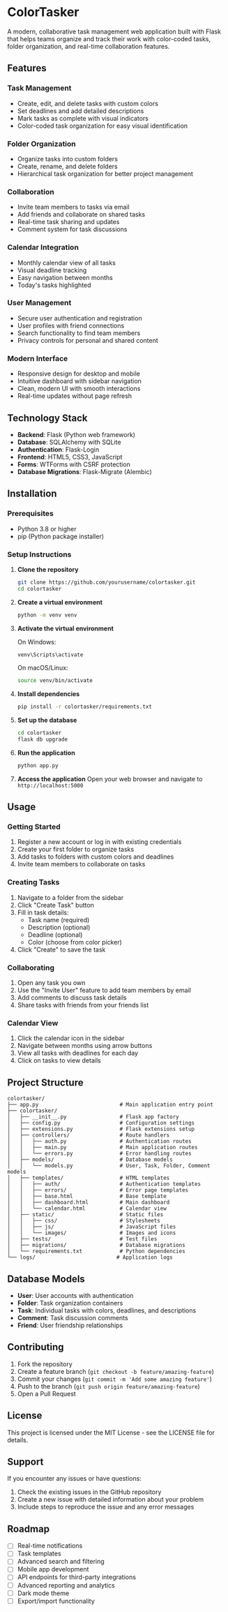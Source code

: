 # ColorTasker

A modern, collaborative task management web application built with Flask that helps teams organize and track their work with color-coded tasks, folder organization, and real-time collaboration features.

## Features

### Task Management
- Create, edit, and delete tasks with custom colors
- Set deadlines and add detailed descriptions
- Mark tasks as complete with visual indicators
- Color-coded task organization for easy visual identification

### Folder Organization
- Organize tasks into custom folders
- Create, rename, and delete folders
- Hierarchical task organization for better project management

### Collaboration
- Invite team members to tasks via email
- Add friends and collaborate on shared tasks
- Real-time task sharing and updates
- Comment system for task discussions

### Calendar Integration
- Monthly calendar view of all tasks
- Visual deadline tracking
- Easy navigation between months
- Today's tasks highlighted

### User Management
- Secure user authentication and registration
- User profiles with friend connections
- Search functionality to find team members
- Privacy controls for personal and shared content

### Modern Interface
- Responsive design for desktop and mobile
- Intuitive dashboard with sidebar navigation
- Clean, modern UI with smooth interactions
- Real-time updates without page refresh

## Technology Stack

- **Backend**: Flask (Python web framework)
- **Database**: SQLAlchemy with SQLite
- **Authentication**: Flask-Login
- **Frontend**: HTML5, CSS3, JavaScript
- **Forms**: WTForms with CSRF protection
- **Database Migrations**: Flask-Migrate (Alembic)

## Installation

### Prerequisites
- Python 3.8 or higher
- pip (Python package installer)

### Setup Instructions

1. **Clone the repository**
   ```bash
   git clone https://github.com/yourusername/colortasker.git
   cd colortasker
   ```

2. **Create a virtual environment**
   ```bash
   python -m venv venv
   ```

3. **Activate the virtual environment**
   
   On Windows:
   ```bash
   venv\Scripts\activate
   ```
   
   On macOS/Linux:
   ```bash
   source venv/bin/activate
   ```

4. **Install dependencies**
   ```bash
   pip install -r colortasker/requirements.txt
   ```

5. **Set up the database**
   ```bash
   cd colortasker
   flask db upgrade
   ```

6. **Run the application**
   ```bash
   python app.py
   ```

7. **Access the application**
   Open your web browser and navigate to `http://localhost:5000`

## Usage

### Getting Started
1. Register a new account or log in with existing credentials
2. Create your first folder to organize tasks
3. Add tasks to folders with custom colors and deadlines
4. Invite team members to collaborate on tasks

### Creating Tasks
1. Navigate to a folder from the sidebar
2. Click "Create Task" button
3. Fill in task details:
   - Task name (required)
   - Description (optional)
   - Deadline (optional)
   - Color (choose from color picker)
4. Click "Create" to save the task

### Collaborating
1. Open any task you own
2. Use the "Invite User" feature to add team members by email
3. Add comments to discuss task details
4. Share tasks with friends from your friends list

### Calendar View
1. Click the calendar icon in the sidebar
2. Navigate between months using arrow buttons
3. View all tasks with deadlines for each day
4. Click on tasks to view details

## Project Structure

```
colortasker/
├── app.py                          # Main application entry point
├── colortasker/
│   ├── __init__.py                 # Flask app factory
│   ├── config.py                   # Configuration settings
│   ├── extensions.py               # Flask extensions setup
│   ├── controllers/                # Route handlers
│   │   ├── auth.py                 # Authentication routes
│   │   ├── main.py                 # Main application routes
│   │   └── errors.py               # Error handling routes
│   ├── models/                     # Database models
│   │   └── models.py               # User, Task, Folder, Comment models
│   ├── templates/                  # HTML templates
│   │   ├── auth/                   # Authentication templates
│   │   ├── errors/                 # Error page templates
│   │   ├── base.html               # Base template
│   │   ├── dashboard.html          # Main dashboard
│   │   └── calendar.html           # Calendar view
│   ├── static/                     # Static files
│   │   ├── css/                    # Stylesheets
│   │   ├── js/                     # JavaScript files
│   │   └── images/                 # Images and icons
│   ├── tests/                      # Test files
│   ├── migrations/                 # Database migrations
│   └── requirements.txt            # Python dependencies
└── logs/                          # Application logs
```

## Database Models

- **User**: User accounts with authentication
- **Folder**: Task organization containers
- **Task**: Individual tasks with colors, deadlines, and descriptions
- **Comment**: Task discussion comments
- **Friend**: User friendship relationships

## Contributing

1. Fork the repository
2. Create a feature branch (`git checkout -b feature/amazing-feature`)
3. Commit your changes (`git commit -m 'Add some amazing feature'`)
4. Push to the branch (`git push origin feature/amazing-feature`)
5. Open a Pull Request

## License

This project is licensed under the MIT License - see the LICENSE file for details.

## Support

If you encounter any issues or have questions:
1. Check the existing issues in the GitHub repository
2. Create a new issue with detailed information about your problem
3. Include steps to reproduce the issue and any error messages

## Roadmap

- [ ] Real-time notifications
- [ ] Task templates
- [ ] Advanced search and filtering
- [ ] Mobile app development
- [ ] API endpoints for third-party integrations
- [ ] Advanced reporting and analytics
- [ ] Dark mode theme
- [ ] Export/import functionality
